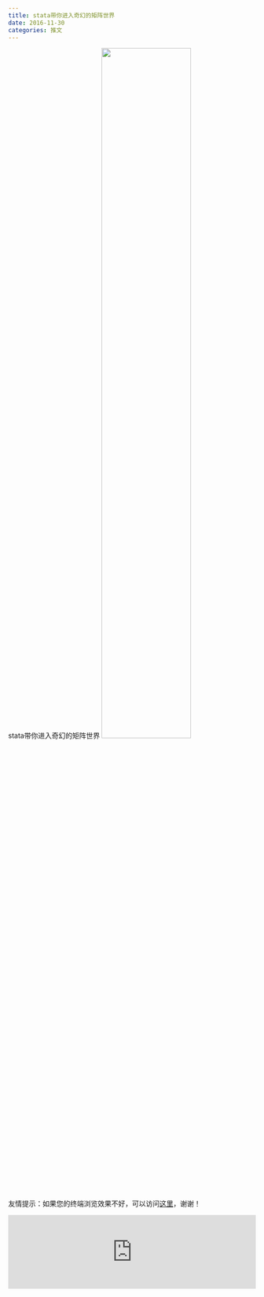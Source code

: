 ```yaml
---
title: stata带你进入奇幻的矩阵世界
date: 2016-11-30
categories: 推文
---
```

stata带你进入奇幻的矩阵世界
<img src="http://mmbiz.qpic.cn/mmbiz_jpg/ACviaWTBFxhZjS6XneATHOKSHN82wL1p8dq6vpHSHTfhyC7Oy5awNVJWTIVD7cqkTB43mWZsEamUibSeqiaWZ6B4g/0?wx_fmt=jpeg" style="width: 60%; height: auto;"/><!--more-->
友情提示：如果您的终端浏览效果不好，可以访问[这里](https://stata-club.github.io/stata_article/2016-11-30.html)，谢谢！
<iframe src="https://stata-club.github.io/stata_article/2016-11-30.html" id="iframepage" frameborder="0" scrolling="no" marginheight="0" marginwidth="0" width="100%" onLoad="iFrameHeight()"></iframe>
<script type="text/javascript" language="javascript">
function iFrameHeight() {
var ifm= document.getElementById("iframepage");
var subWeb = document.frames ? document.frames["iframepage"].document : ifm.contentDocument;   
if(ifm != null && subWeb != null) {
 ifm.height = subWeb.body.scrollHeight;
} 
} 
</script> 
